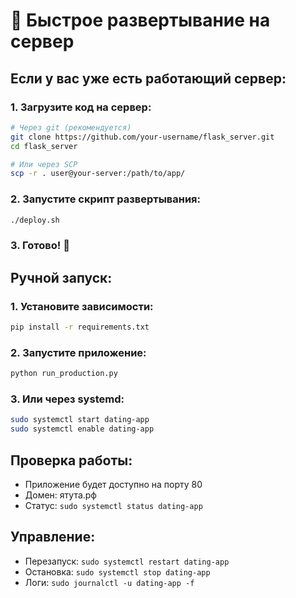 # 🚀 Быстрое развертывание на сервер

## Если у вас уже есть работающий сервер:

### 1. Загрузите код на сервер:
```bash
# Через git (рекомендуется)
git clone https://github.com/your-username/flask_server.git
cd flask_server

# Или через SCP
scp -r . user@your-server:/path/to/app/
```

### 2. Запустите скрипт развертывания:
```bash
./deploy.sh
```

### 3. Готово! 🎉

## Ручной запуск:

### 1. Установите зависимости:
```bash
pip install -r requirements.txt
```

### 2. Запустите приложение:
```bash
python run_production.py
```

### 3. Или через systemd:
```bash
sudo systemctl start dating-app
sudo systemctl enable dating-app
```

## Проверка работы:
- Приложение будет доступно на порту 80
- Домен: ятута.рф
- Статус: `sudo systemctl status dating-app`

## Управление:
- Перезапуск: `sudo systemctl restart dating-app`
- Остановка: `sudo systemctl stop dating-app`
- Логи: `sudo journalctl -u dating-app -f` 